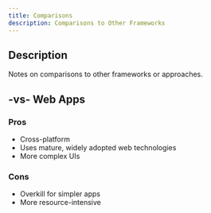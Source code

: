 ```yaml
---
title: Comparisons
description: Comparisons to Other Frameworks
---
```


## Description

Notes on comparisons to other frameworks or approaches.

## -vs- Web Apps

### Pros

- Cross-platform
- Uses mature, widely adopted web technologies
- More complex UIs

### Cons

 - Overkill for simpler apps
 - More resource-intensive